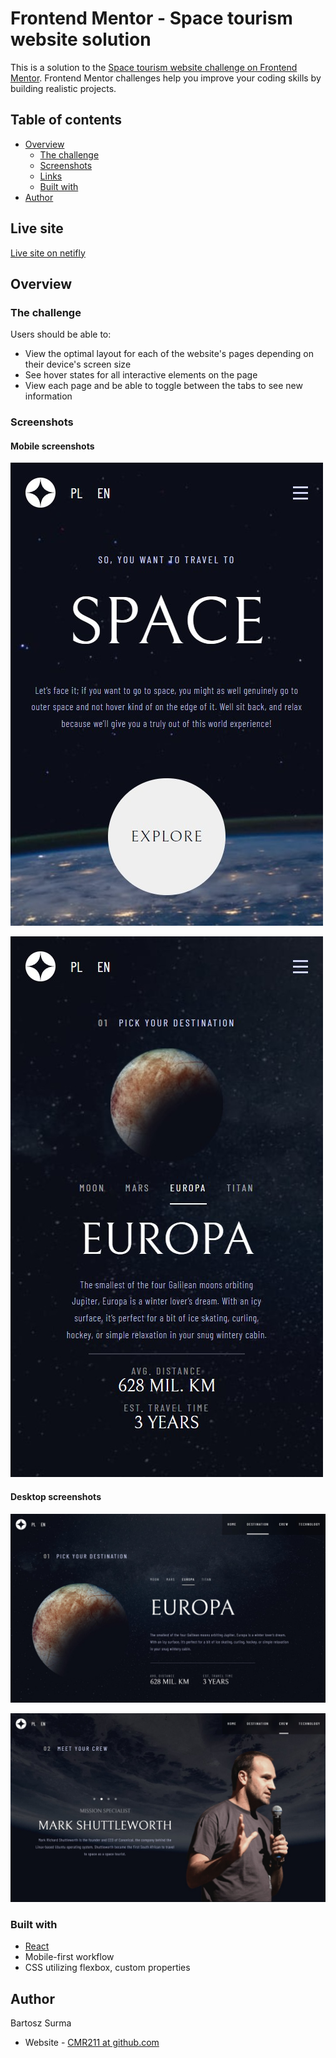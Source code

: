 # Frontend Mentor - Space tourism website solution

This is a solution to the [Space tourism website challenge on Frontend Mentor](https://www.frontendmentor.io/challenges/space-tourism-multipage-website-gRWj1URZ3). Frontend Mentor challenges help you improve your coding skills by building realistic projects. 

## Table of contents

- [Overview](#overview)
  - [The challenge](#the-challenge)
  - [Screenshots](#screenshots)
  - [Links](#links)
  - [Built with](#built-with)
- [Author](#author)

## Live site

[Live site on netifly](https://cmr211-fem-space-tourism-website.netlify.app)

## Overview

### The challenge

Users should be able to:

- View the optimal layout for each of the website's pages depending on their device's screen size
- See hover states for all interactive elements on the page
- View each page and be able to toggle between the tabs to see new information

### Screenshots

#### Mobile screenshots

![](./screenshots/mobile-home.png)

![](./screenshots/mobile-destination.png)

#### Desktop screenshots

![](./screenshots/desktop-destination.png)

![](./screenshots/desktop-crew.png)

### Built with

- [React](https://reactjs.org/)
- Mobile-first workflow
- CSS utilizing flexbox, custom properties

## Author

Bartosz Surma
- Website - [CMR211 at github.com](https://www.github.com/cmr211)
